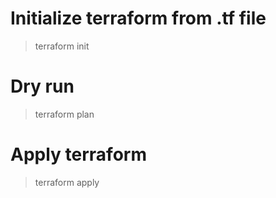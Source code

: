 # Initialize terraform from .tf file

> terraform init

# Dry run

> terraform plan

# Apply terraform 

> terraform apply